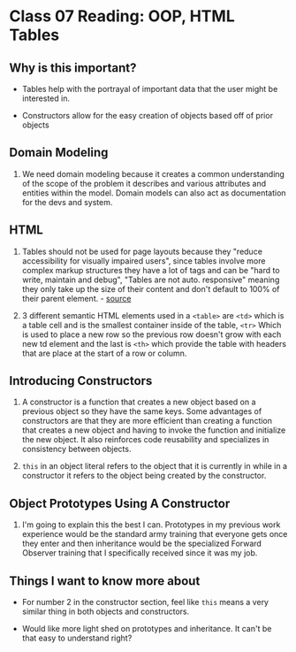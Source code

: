 # Class 07 Reading: OOP, HTML Tables

## Why is this important?

- Tables help with the portrayal of important data that the user might be interested in.

- Constructors allow for the easy creation of objects based off of prior objects

## Domain Modeling

1. We need domain modeling because it creates a common understanding of the scope of the problem it describes and various attributes and entities within the model.  Domain models can also act as documentation for the devs and system.

## HTML 

1. Tables should not be used for page layouts because they "reduce accessibility for visually impaired users", since tables involve more complex markup structures they have a lot of tags and can be "hard to write, maintain and debug", "Tables are not auto. responsive" meaning they only take up the size of their content and don't default to 100% of their parent element. - [source](https://developer.mozilla.org/en-US/docs/Learn/HTML/Tables/Basics)

2. 3 different semantic HTML elements used in a `<table>` are `<td>` which is a table cell and is the smallest container inside of the table, `<tr>` Which is used to place a new row so the previous row doesn't grow with each new td element and the last is `<th>` which provide the table with headers that are place at the start of a row or column.

## Introducing Constructors

1. A constructor is a function that creates a new object based on a previous object so they have the same keys.  Some advantages of constructors are that they are more efficient than creating a function that creates a new object and having to invoke the function and initialize the new object.  It also reinforces code reusability and specializes in consistency between objects. 

2. `this` in an object literal refers to the object that it is currently in while in a constructor it refers to the object being created by the constructor.

## Object Prototypes Using A Constructor

1. I'm going to explain this the best I can.  Prototypes in my previous work experience would be the standard army training that everyone gets once they enter and then inheritance would be the specialized Forward Observer training that I specifically received since it was my job.  

## Things I want to know more about

- For number 2 in the constructor section, feel like `this` means a very similar thing in both objects and constructors.

- Would like more light shed on prototypes and inheritance.  It can't be that easy to understand right?